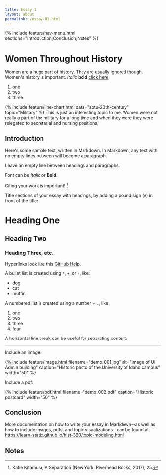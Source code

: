 ```yaml
---
title: Essay 1
layout: about
permalink: /essay-01.html
---
```


{% include feature/nav-menu.html sections="Introduction;Conclusion;Notes" %}

# Women Throughout History
Women are a huge part of history.  They are usually ignored though. Women's history is important. 
*italic* **bold** [click here](https://www.minecraft.net/en-us)
1. one
2. two
3. three

{% include feature/line-chart.html data="sotu-20th-century" topic="Military" %}
This is just an interesting topic to me. Women were not really a part of the military for a long time and when they were they were relegated to secretarial and nursing positions. 
## Introduction

Here's some sample text, written in Markdown.
In Markdown, any text with no empty lines between will become a paragraph.

Leave an empty line between headings and paragraphs.

Font can be *Italic* or **Bold**.

Citing your work is important! [^1]

Title sections of your essay with headings, by adding a pound sign (`#`) in front of the title:

# Heading One

## Heading Two

### Heading Three, etc.

Hyperlinks look like this [GitHub Help](https://help.github.com/).

A bullet list is created using `*`, `+`, or `-`, like:

- dog
- cat
- muffin

A numbered list is created using a number + `.`, like:

1. one
2. two
6. three
2. four

A horizontal line break can be useful for separating content:

----

Include an image:

{% include feature/image.html filename="demo_001.jpg" alt="image of UI Admin building" caption="Historic photo of the University of Idaho campus" width="50" %}

Include a pdf:

{% include feature/pdf.html filename="demo_002.pdf" caption="Historic postcard" width="50" %}

## Conclusion

More documentation on how to write your essay in Markdown--as well as how to include images, pdfs, and topic visualizations--can be found at <https://learn-static.github.io/hist-320/topic-modeling.html>.

## Notes

[^1]: Katie Kitamura, A Separation (New York: Riverhead Books, 2017), 25.
